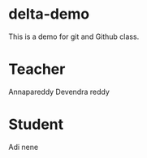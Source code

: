# delta-demo
This is a demo for git and Github class.

# Teacher 
Annapareddy Devendra reddy
# Student
Adi nene 